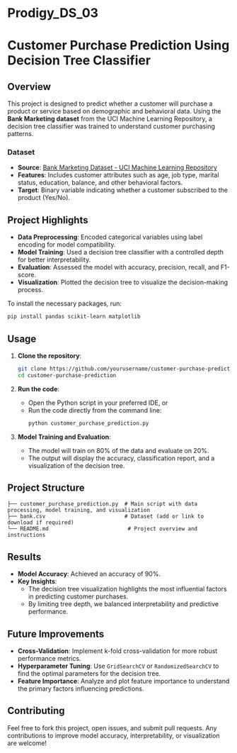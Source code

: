 # Prodigy_DS_03
# Customer Purchase Prediction Using Decision Tree Classifier

## Overview
This project is designed to predict whether a customer will purchase a product or service based on demographic and behavioral data. Using the **Bank Marketing dataset** from the UCI Machine Learning Repository, a decision tree classifier was trained to understand customer purchasing patterns.

### Dataset
- **Source**: [Bank Marketing Dataset - UCI Machine Learning Repository](https://archive.ics.uci.edu/ml/datasets/Bank+Marketing)
- **Features**: Includes customer attributes such as age, job type, marital status, education, balance, and other behavioral factors.
- **Target**: Binary variable indicating whether a customer subscribed to the product (Yes/No).

## Project Highlights
- **Data Preprocessing**: Encoded categorical variables using label encoding for model compatibility.
- **Model Training**: Used a decision tree classifier with a controlled depth for better interpretability.
- **Evaluation**: Assessed the model with accuracy, precision, recall, and F1-score.
- **Visualization**: Plotted the decision tree to visualize the decision-making process.

To install the necessary packages, run:
```bash
pip install pandas scikit-learn matplotlib
```

## Usage
1. **Clone the repository**:
    ```bash
    git clone https://github.com/yourusername/customer-purchase-prediction.git
    cd customer-purchase-prediction
    ```

2. **Run the code**:
   - Open the Python script in your preferred IDE, or
   - Run the code directly from the command line:
     ```bash
     python customer_purchase_prediction.py
     ```

3. **Model Training and Evaluation**:
   - The model will train on 80% of the data and evaluate on 20%.
   - The output will display the accuracy, classification report, and a visualization of the decision tree.

## Project Structure
```
├── customer_purchase_prediction.py  # Main script with data processing, model training, and visualization
├── bank.csv                         # Dataset (add or link to download if required)
└── README.md                         # Project overview and instructions
```

## Results
- **Model Accuracy**: Achieved an accuracy of 90%.
- **Key Insights**:
  - The decision tree visualization highlights the most influential factors in predicting customer purchases.
  - By limiting tree depth, we balanced interpretability and predictive performance.

## Future Improvements
- **Cross-Validation**: Implement k-fold cross-validation for more robust performance metrics.
- **Hyperparameter Tuning**: Use `GridSearchCV` or `RandomizedSearchCV` to find the optimal parameters for the decision tree.
- **Feature Importance**: Analyze and plot feature importance to understand the primary factors influencing predictions.

## Contributing
Feel free to fork this project, open issues, and submit pull requests. Any contributions to improve model accuracy, interpretability, or visualization are welcome!

